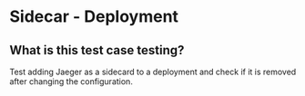 # Sidecar - Deployment
## What is this test case testing?

Test adding Jaeger as a sidecard to a deployment and check if it is removed after
changing the configuration.
